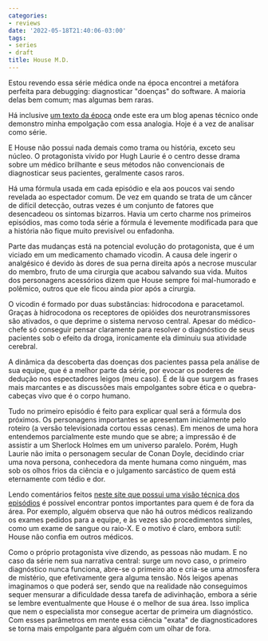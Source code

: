 ```yaml
---
categories:
- reviews
date: '2022-05-18T21:40:06-03:00'
tags:
- series
- draft
title: House M.D.
---
```


Estou revendo essa série médica onde na época encontrei a metáfora perfeita para debugging: diagnosticar "doenças" do software. A maioria delas bem comum; mas algumas bem raras.

Há inclusive [um texto da época](/house) onde este era um blog apenas técnico onde demonstro minha empolgação com essa analogia. Hoje é a vez de analisar como série.

E House não possui nada demais como trama ou história, exceto seu núcleo. O protagonista vivido por Hugh Laurie é o centro desse drama sobre um médico brilhante e seus métodos não convencionais de diagnosticar seus pacientes, geralmente casos raros.

Há uma fórmula usada em cada episódio e ela aos poucos vai sendo revelada ao espectador comum. De vez em quando se trata de um câncer de difícil detecção, outras vezes é um conjunto de fatores que desencadeou os sintomas bizarros. Havia um certo charme nos primeiros episódios, mas como toda série a fórmula é levemente modificada para que a história não fique muito previsível ou enfadonha.

Parte das mudanças está na potencial evolução do protagonista, que é um viciado em um medicamento chamado vicodin. A causa dele ingerir o analgésico é devido às dores de sua perna direita após a necrose muscular do membro, fruto de uma cirurgia que acabou salvando sua vida. Muitos dos personagens acessórios dizem que House sempre foi mal-humorado e polêmico, outros que ele ficou ainda pior após a cirurgia.

O vicodin é formado por duas substâncias: hidrocodona e paracetamol. Graças à hidrocodona os receptores de opióides dos neurotransmissores são ativados, o que deprime o sistema nervoso central. Apesar do médico-chefe só conseguir pensar claramente para resolver o diagnóstico de seus pacientes sob o efeito da droga, ironicamente ela diminuiu sua atividade cerebral.

A dinâmica da descoberta das doenças dos pacientes passa pela análise de sua equipe, que é a melhor parte da série, por evocar os poderes de dedução nos espectadores leigos (meu caso). É de lá que surgem as frases mais marcantes e as discussões mais empolgantes sobre ética e o quebra-cabeças vivo que é o corpo humano.

Tudo no primeiro episódio é feito para explicar qual será a fórmula dos próximos. Os personagens importantes se apresentam inicialmente pelo roteiro (a versão televisionada cortou essas cenas). Em menos de uma hora entendemos parcialmente este mundo que se abre; a impressão é de assistir a um Sherlock Holmes em um universo paralelo. Porém, Hugh Laurie não imita o personagem secular de Conan Doyle, decidindo criar uma nova persona, conhecedora da mente humana como ninguém, mas sob os olhos frios da ciência e o julgamento sarcástico de quem está eternamente com tédio e dor.

Lendo comentários feitos [neste site que possui uma visão técnica dos episódios](https://web.archive.org/web/20150117075644/http://www.politedissent.com/house_pd.html) é possível encontrar pontos importantes para quem é de fora da área. Por exemplo, alguém observa que não há outros médicos realizando os exames pedidos para a equipe, e às vezes são procedimentos simples, como um exame de sangue ou raio-X. E o motivo é claro, embora sutil: House não confia em outros médicos.

Como o próprio protagonista vive dizendo, as pessoas não mudam. E no caso da série nem sua narrativa central: surge um novo caso, o primeiro diagnóstico nunca funciona, abre-se o primeiro ato e cria-se uma atmosfera de mistério, que efetivamente gera alguma tensão. Nós leigos apenas imaginamos o que poderá ser, sendo que na realidade não conseguimos sequer mensurar a dificuldade dessa tarefa de adivinhação, embora a série se lembre eventualmente que House é o melhor de sua área. Isso implica que nem o especialista mor consegue acertar de primeira um diagnóstico. Com esses parâmetros em mente essa ciência "exata" de diagnosticadores se torna mais empolgante para alguém com um olhar de fora.
